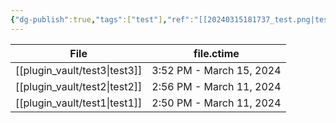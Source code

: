 ```yaml
---
{"dg-publish":true,"tags":["test"],"ref":"[[20240315181737_test.png|test]]"}
---
```


| File                             | file.ctime               |
| -------------------------------- | ------------------------ |
| [[plugin_vault/test3\|test3]] | 3:52 PM - March 15, 2024 |
| [[plugin_vault/test2\|test2]] | 2:56 PM - March 11, 2024 |
| [[plugin_vault/test1\|test1]] | 2:50 PM - March 11, 2024 |


